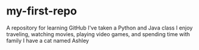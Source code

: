# my-first-repo
A repository for learning GitHub
I've taken a Python and Java class
I enjoy traveling, watching movies, playing video games, and spending time with family
I have a cat named Ashley
